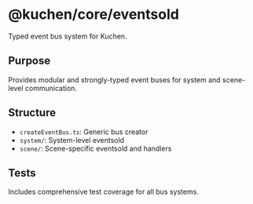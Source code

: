 # @kuchen/core/eventsold

Typed event bus system for Kuchen.

## Purpose

Provides modular and strongly-typed event buses for system and scene-level communication.

## Structure

- `createEventBus.ts`: Generic bus creator
- `system/`: System-level eventsold
- `scene/`: Scene-specific eventsold and handlers

## Tests

Includes comprehensive test coverage for all bus systems.

